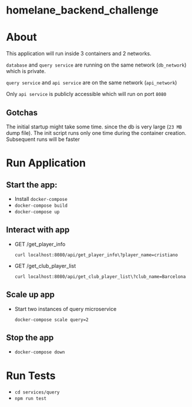 homelane_backend_challenge
==========================

# About

This application will run inside 3 containers and 2 networks.

`database` and `query service` are running on the same network (`db_network`) which is private.

`query service` and `api service` are on the same network (`api_network`)

Only `api service` is publicly accessible which will run on port `8080`

## Gotchas

The initial startup might take some time. since the db is very large (`23 MB` dump file). The init script runs only one time during the container creation. Subsequent runs will be faster

# Run Application


## Start the app:

- Install `docker-compose`
- `docker-compose build`
- `docker-compose up`

## Interact with app

- GET /get_player_info

    ```
    curl localhost:8080/api/get_player_info\?player_name=cristiano
    ```

- GET /get_club_player_list

    ```
    curl localhost:8080/api/get_club_player_list\?club_name=Barcelona
    ```


## Scale up app

- Start two instances of query microservice
    
    ```
    docker-compose scale query=2
    ```

## Stop the app

- `docker-compose down`


# Run Tests

- `cd services/query`
- `npm run test`
